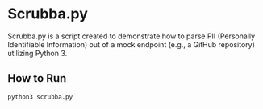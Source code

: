 # Scrubba.py

Scrubba.py is a script created to demonstrate how to parse PII (Personally Identifiable Information) out of a mock endpoint (e.g., a GitHub repository) utilizing Python 3.

## How to Run

```sh
python3 scrubba.py

